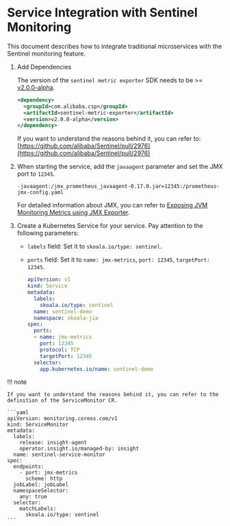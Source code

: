 # Service Integration with Sentinel Monitoring

This document describes how to integrate traditional microservices with the Sentinel monitoring feature.

1. Add Dependencies

    The version of the `sentinel metric exporter` SDK needs to be >= [v2.0.0-alpha](https://github.com/alibaba/Sentinel/releases/tag/2.0.0-alpha).

    ```xml
    <dependency>
      <groupId>com.alibaba.csp</groupId>
      <artifactId>sentinel-metric-exporter</artifactId>
      <version>v2.0.0-alpha</version>
    </dependency>
    ```

    If you want to understand the reasons behind it, you can refer to: [https://github.com/alibaba/Sentinel/pull/2976](https://github.com/alibaba/Sentinel/pull/2976)

2. When starting the service, add the `javaagent` parameter and set the JMX port to `12345`.

    ```
    -javaagent:/jmx_prometheus_javaagent-0.17.0.jar=12345:/prometheus-jmx-config.yaml
    ```
    For detailed information about JMX, you can refer to [Exposing JVM Monitoring Metrics using JMX Exporter](../../insight/quickstart/otel/java/jvm-monitor/jmx-exporter.md).

3. Create a Kubernetes Service for your service. Pay attention to the following parameters:

    - `labels` field: Set it to `skoala.io/type: sentinel`.

    - `ports` field: Set it to `name: jmx-metrics`, `port: 12345`, `targetPort: 12345`.

        ```yaml
        apiVersion: v1
        kind: Service
        metadata:
          labels:
            skoala.io/type: sentinel
          name: sentinel-demo
          namespace: skoala-jia
        spec:
          ports:
          - name: jmx-metrics
            port: 12345
            protocol: TCP
            targetPort: 12345
          selector:
            app.kubernetes.io/name: sentinel-demo
        ```

!!! note
    
    If you want to understand the reasons behind it, you can refer to the definition of the ServiceMonitor CR.

    ```yaml
    apiVersion: monitoring.coreos.com/v1
    kind: ServiceMonitor
    metadata:
      labels:
        release: insight-agent
        operator.insight.io/managed-by: insight
      name: sentinel-service-monitor
    spec:
      endpoints:
        - port: jmx-metrics
          scheme: http
      jobLabel: jobLabel
      namespaceSelector:
        any: true
      selector:
        matchLabels:
          skoala.io/type: sentinel
    ```
